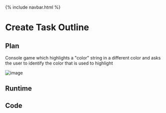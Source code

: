 {% include navbar.html %}

# Create Task Outline

## Plan
Console game which highlights a "color" string in a different color and asks the user to identify the color that is used to highlight

![image](https://user-images.githubusercontent.com/44128572/158149743-cac87140-6d79-4caf-a498-3e94fc00d6c9.png)


## Runtime

## Code
